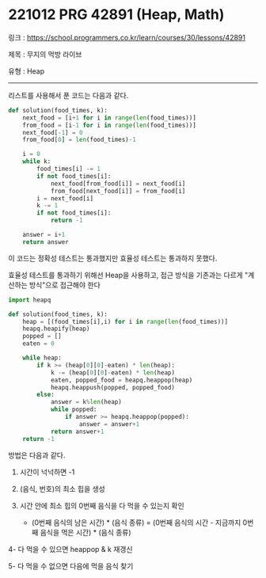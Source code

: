 # 221012 PRG 42891 (Heap, Math)

링크 : https://school.programmers.co.kr/learn/courses/30/lessons/42891

제목 : 무지의 먹방 라이브

유형 : Heap

---

리스트를 사용해서 푼 코드는 다음과 같다.

```python
def solution(food_times, k):
    next_food = [i+1 for i in range(len(food_times))]
    from_food = [i-1 for i in range(len(food_times))]
    next_food[-1] = 0
    from_food[0] = len(food_times)-1

    i = 0
    while k:
        food_times[i] -= 1
        if not food_times[i]:
            next_food[from_food[i]] = next_food[i]
            from_food[next_food[i]] = from_food[i]
        i = next_food[i]
        k -= 1
        if not food_times[i]:
            return -1

    answer = i+1
    return answer
```

이 코드는 정확성 테스트는 통과했지만 효율성 테스트는 통과하지 못했다.



효율성 테스트를 통과하기 위해선 Heap을 사용하고, 접근 방식을 기존과는 다르게 "계산하는 방식"으로 접근해야 한다

```python
import heapq

def solution(food_times, k):
    heap = [(food_times[i],i) for i in range(len(food_times))]
    heapq.heapify(heap)
    popped = []
    eaten = 0

    while heap:
        if k >= (heap[0][0]-eaten) * len(heap):
            k -= (heap[0][0]-eaten) * len(heap)
            eaten, popped_food = heapq.heappop(heap)
            heapq.heappush(popped, popped_food)
        else:
            answer = k%len(heap)
            while popped:
                if answer >= heapq.heappop(popped):
                    answer = answer+1
            return answer+1
    return -1
```

방법은 다음과 같다.

1. 시간이 넉넉하면 -1

2. (음식, 번호)의 최소 힙을 생성

3. 시간 안에 최소 힙의 0번째 음식을 다 먹을 수 있는지 확인
   
   - (0번째 음식의 남은 시간)  * (음식 종류) = (0번째 음식의 시간 - 지금까지 0번째 음식을 먹은 시간) * (음식 종류)

4- 다 먹을 수 있으면 heappop & k 재갱신

5- 다 먹을 수 없으면 다음에 먹을 음식 찾기
